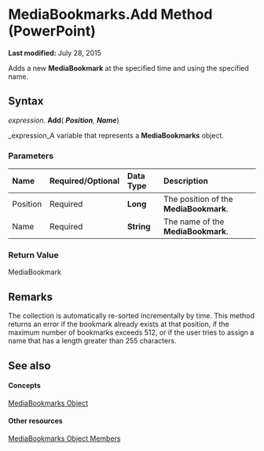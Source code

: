
# MediaBookmarks.Add Method (PowerPoint)

 **Last modified:** July 28, 2015

Adds a new  **MediaBookmark** at the specified time and using the specified name.

## Syntax

 _expression_. **Add**( **_Position_**,  **_Name_**)

 _expression_A variable that represents a  **MediaBookmarks** object.


### Parameters



|**Name**|**Required/Optional**|**Data Type**|**Description**|
|:-----|:-----|:-----|:-----|
|Position|Required| **Long**|The position of the  **MediaBookmark**.|
|Name|Required| **String**|The name of the  **MediaBookmark**.|

### Return Value

MediaBookmark


## Remarks

The collection is automatically re-sorted incrementally by time. This method returns an error if the bookmark already exists at that position, if the maximum number of bookmarks exceeds 512, or if the user tries to assign a name that has a length greater than 255 characters. 


## See also


#### Concepts


 [MediaBookmarks Object](167704eb-dea8-3215-c1be-d3eed9cd5d5e.md)
#### Other resources


 [MediaBookmarks Object Members](cbcb4e61-8399-5d75-f0de-e50cbf89da37.md)
